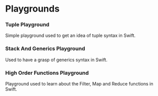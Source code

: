 # Playgrounds

### Tuple Playground
Simple playground used to get an idea of tuple syntax in Swift.

### Stack And Generics Playground
Used to have a grasp of generics syntax in Swift.

### High Order Functions Playground
Playground used to learn about the Filter, Map and Reduce functions in Swift.
